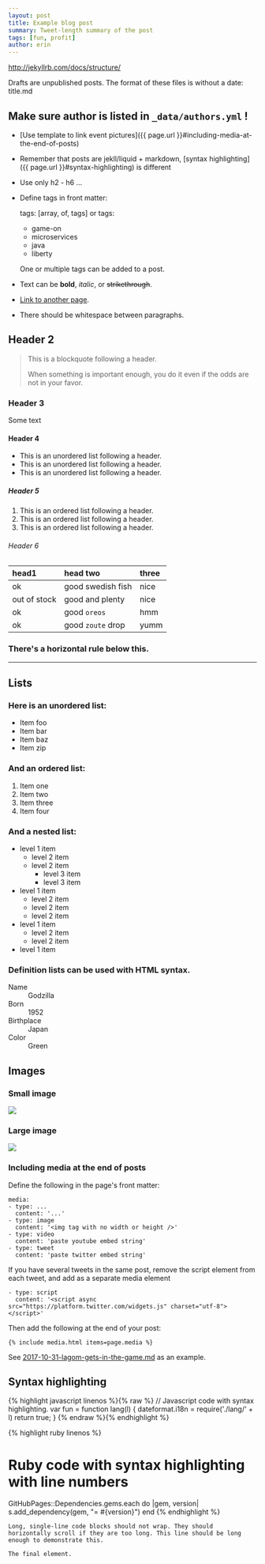 ```yaml
---
layout: post
title: Example blog post
summary: Tweet-length summary of the post
tags: [fun, profit]
author: erin
---
```

http://jekyllrb.com/docs/structure/

Drafts are unpublished posts.
The format of these files is without a date: title.md

## Make sure author is listed in `_data/authors.yml` !

* [Use template to link event pictures]({{ page.url }}#including-media-at-the-end-of-posts)
* Remember that posts are jekll/liquid + markdown, [syntax highlighting]({{ page.url }}#syntax-highlighting) is different
* Use only h2 - h6 ...
* Define tags in front matter: 

  tags: [array, of, tags]
  or
  tags:
  - game-on
  - microservices
  - java
  - liberty

  One or multiple tags can be added to a post.
* Text can be **bold**, _italic_, or ~~strikethrough~~.
* [Link to another page](another-page).
* There should be whitespace between paragraphs.

<!--more-->

## [](#header-2)Header 2

> This is a blockquote following a header.
>
> When something is important enough, you do it even if the odds are not in your favor.

### [](#header-3)Header 3

Some text

#### [](#header-4)Header 4

*   This is an unordered list following a header.
*   This is an unordered list following a header.
*   This is an unordered list following a header.

##### [](#header-5)Header 5

1.  This is an ordered list following a header.
2.  This is an ordered list following a header.
3.  This is an ordered list following a header.

###### [](#header-6)Header 6

| head1        | head two          | three |
|:-------------|:------------------|:------|
| ok           | good swedish fish | nice  |
| out of stock | good and plenty   | nice  |
| ok           | good `oreos`      | hmm   |
| ok           | good `zoute` drop | yumm  |

### There's a horizontal rule below this.

* * *

## Lists 

### Here is an unordered list:

*   Item foo
*   Item bar
*   Item baz
*   Item zip

### And an ordered list:

1.  Item one
1.  Item two
1.  Item three
1.  Item four

### And a nested list:

- level 1 item
  - level 2 item
  - level 2 item
    - level 3 item
    - level 3 item
- level 1 item
  - level 2 item
  - level 2 item
  - level 2 item
- level 1 item
  - level 2 item
  - level 2 item
- level 1 item

### Definition lists can be used with HTML syntax.

<dl>
<dt>Name</dt>
<dd>Godzilla</dd>
<dt>Born</dt>
<dd>1952</dd>
<dt>Birthplace</dt>
<dd>Japan</dd>
<dt>Color</dt>
<dd>Green</dd>
</dl>

## Images 

### Small image

![](https://assets-cdn.github.com/images/icons/emoji/octocat.png)

### Large image

![](https://guides.github.com/activities/hello-world/branching.png)

### Including media at the end of posts

Define the following in the page's front matter: 
```
media: 
- type: ...
  content: '...'
- type: image
  content: '<img tag with no width or height />'
- type: video
  content: 'paste youtube embed string'
- type: tweet
  content: 'paste twitter embed string'
```

If you have several tweets in the same post, remove the script element from each tweet, and add as a separate media element

```
- type: script
  content: '<script async src="https://platform.twitter.com/widgets.js" charset="utf-8"></script>'
```

Then add the following at the end of your post: 

```
{% include media.html items=page.media %}
```

See [2017-10-31-lagom-gets-in-the-game.md](https://github.com/gameontext/gameontext.github.io/blob/master/_posts/2017-10-31-lagom-gets-in-the-game.md) as an example.

## Syntax highlighting
{% highlight javascript linenos %}{% raw %}
// Javascript code with syntax highlighting.
var fun = function lang(l) {
  dateformat.i18n = require('./lang/' + l)
  return true;
}
{% endraw %}{% endhighlight %}


{% highlight ruby linenos %}
# Ruby code with syntax highlighting with line numbers
GitHubPages::Dependencies.gems.each do |gem, version|
  s.add_dependency(gem, "= #{version}")
end
{% endhighlight %}

```
Long, single-line code blocks should not wrap. They should horizontally scroll if they are too long. This line should be long enough to demonstrate this.
```

```
The final element.
```
